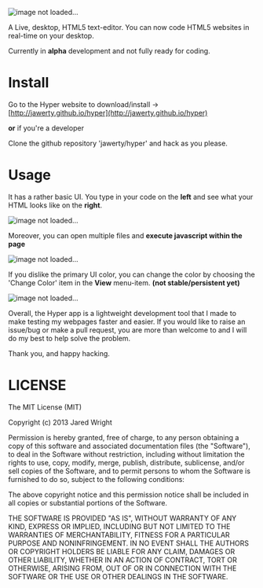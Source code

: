 ![image not loaded...](https://raw.github.com/jawerty/Hyper/master/hyper_title.png)

A Live, desktop, HTML5 text-editor. You can now code HTML5 websites in real-time on your desktop.

Currently in **alpha** development and not fully ready for coding.

# Install
Go to the Hyper website to download/install -> [http://jawerty.github.io/hyper](http://jawerty.github.io/hyper)

**or** if you're a developer

Clone the github repository 'jawerty/hyper' and hack as you please.

# Usage 
It has a rather basic UI. You type in your code on the **left** and see what your HTML looks like on the **right**.

![image not loaded...](https://raw.github.com/jawerty/Hyper/master/screenshots/2.png)

Moreover, you can open multiple files and **execute javascript within the page**

![image not loaded...](https://raw.github.com/jawerty/Hyper/master/screenshots/4.png)

If you dislike the primary UI color, you can change the color by choosing the 'Change Color' item in the **View** menu-item. **(not stable/persistent yet)**

![image not loaded...](https://raw.github.com/jawerty/Hyper/master/screenshots/5_edit.png)

Overall, the Hyper app is a lightweight development tool that I made to make testing my webpages faster and easier. If you would like to raise an issue/bug or make a pull request, you are more than welcome to and I will do my best to help solve the problem.

Thank you, and happy hacking.

# LICENSE

The MIT License (MIT)

Copyright (c) 2013 Jared Wright

Permission is hereby granted, free of charge, to any person obtaining a copy
of this software and associated documentation files (the "Software"), to deal
in the Software without restriction, including without limitation the rights
to use, copy, modify, merge, publish, distribute, sublicense, and/or sell
copies of the Software, and to permit persons to whom the Software is
furnished to do so, subject to the following conditions:

The above copyright notice and this permission notice shall be included in
all copies or substantial portions of the Software.

THE SOFTWARE IS PROVIDED "AS IS", WITHOUT WARRANTY OF ANY KIND, EXPRESS OR
IMPLIED, INCLUDING BUT NOT LIMITED TO THE WARRANTIES OF MERCHANTABILITY,
FITNESS FOR A PARTICULAR PURPOSE AND NONINFRINGEMENT. IN NO EVENT SHALL THE
AUTHORS OR COPYRIGHT HOLDERS BE LIABLE FOR ANY CLAIM, DAMAGES OR OTHER
LIABILITY, WHETHER IN AN ACTION OF CONTRACT, TORT OR OTHERWISE, ARISING FROM,
OUT OF OR IN CONNECTION WITH THE SOFTWARE OR THE USE OR OTHER DEALINGS IN
THE SOFTWARE.

